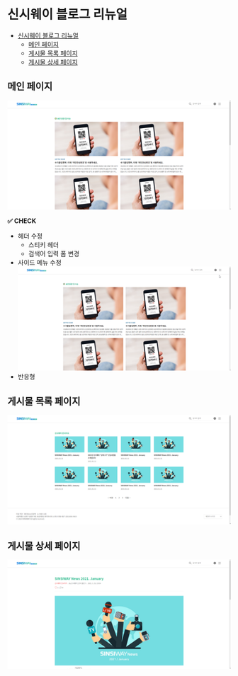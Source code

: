 # 신시웨이 블로그 리뉴얼

- [신시웨이 블로그 리뉴얼](#신시웨이-블로그-리뉴얼)
  - [메인 페이지](#메인-페이지)
  - [게시물 목록 페이지](#게시물-목록-페이지)
  - [게시물 상세 페이지](#게시물-상세-페이지)

## 메인 페이지

![main](./docs/main.png)

**✅ CHECK**

- 헤더 수정
  - 스티키 헤더
  - 검색어 입력 폼 변경
- 사이드 메뉴 수정
  ![menu](./docs/menu.gif)
- 반응형

## 게시물 목록 페이지

![list](./docs/list.png)

## 게시물 상세 페이지

![detail](./docs/detail.png)
